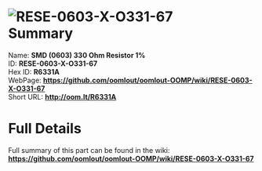 
![RESE-0603-X-O331-67](https://github.com/oomlout/oomlout-OOMP/blob/master/parts/RESE-0603-X-O331-67/RESE-0603-X-O331-67_420.jpg)   
Summary
=================
  
Name: __SMD (0603) 330 Ohm Resistor 1%__    
ID: __RESE-0603-X-O331-67__   
Hex ID: __R6331A__   
WebPage: __https://github.com/oomlout/oomlout-OOMP/wiki/RESE-0603-X-O331-67__   
Short URL: __http://oom.lt/R6331A__   

Full Details
==========================
Full summary of this part can be found in the wiki:   
__https://github.com/oomlout/oomlout-OOMP/wiki/RESE-0603-X-O331-67__    

